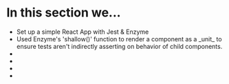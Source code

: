 <h1>In this section we...</h1>
<ul>
  <li>Set up a simple React App with Jest & Enzyme</li>
  <li>Used Enzyme's 'shallow()' function to render a component as a _unit_ to ensure tests aren't indirectly asserting on behavior of child components.  </li>
  <li></li>
  <li></li>
  <li></li>
  <li></li>
</ul>

